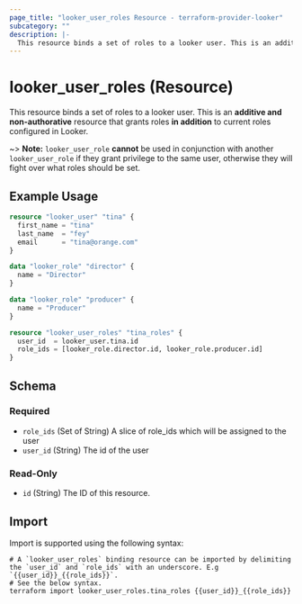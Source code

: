 ```yaml
---
page_title: "looker_user_roles Resource - terraform-provider-looker"
subcategory: ""
description: |-
  This resource binds a set of roles to a looker user. This is an additive and non-authorative resource that grants roles in addition to current roles configured in Looker.
---
```


# looker_user_roles (Resource)

This resource binds a set of roles to a looker user. This is an **additive and non-authorative** resource that grants roles **in addition** to current roles configured in Looker.

~> **Note:** `looker_user_role` **cannot** be used in conjunction with another `looker_user_role` if they grant privilege to the same user, otherwise they will fight over what roles should be set.

## Example Usage

```terraform
resource "looker_user" "tina" {
  first_name = "tina"
  last_name  = "fey"
  email      = "tina@orange.com"
}

data "looker_role" "director" {
  name = "Director"
}

data "looker_role" "producer" {
  name = "Producer"
}

resource "looker_user_roles" "tina_roles" {
  user_id  = looker_user.tina.id
  role_ids = [looker_role.director.id, looker_role.producer.id]
}
```

<!-- schema generated by tfplugindocs -->
## Schema

### Required

- `role_ids` (Set of String) A slice of role_ids which will be assigned to the user
- `user_id` (String) The id of the user

### Read-Only

- `id` (String) The ID of this resource.

## Import

Import is supported using the following syntax:

```shell
# A `looker_user_roles` binding resource can be imported by delimiting the `user_id` and `role_ids` with an underscore. E.g `{{user_id}}_{{role_ids}}`. 
# See the below syntax. 
terraform import looker_user_roles.tina_roles {{user_id}}_{{role_ids}}
```
